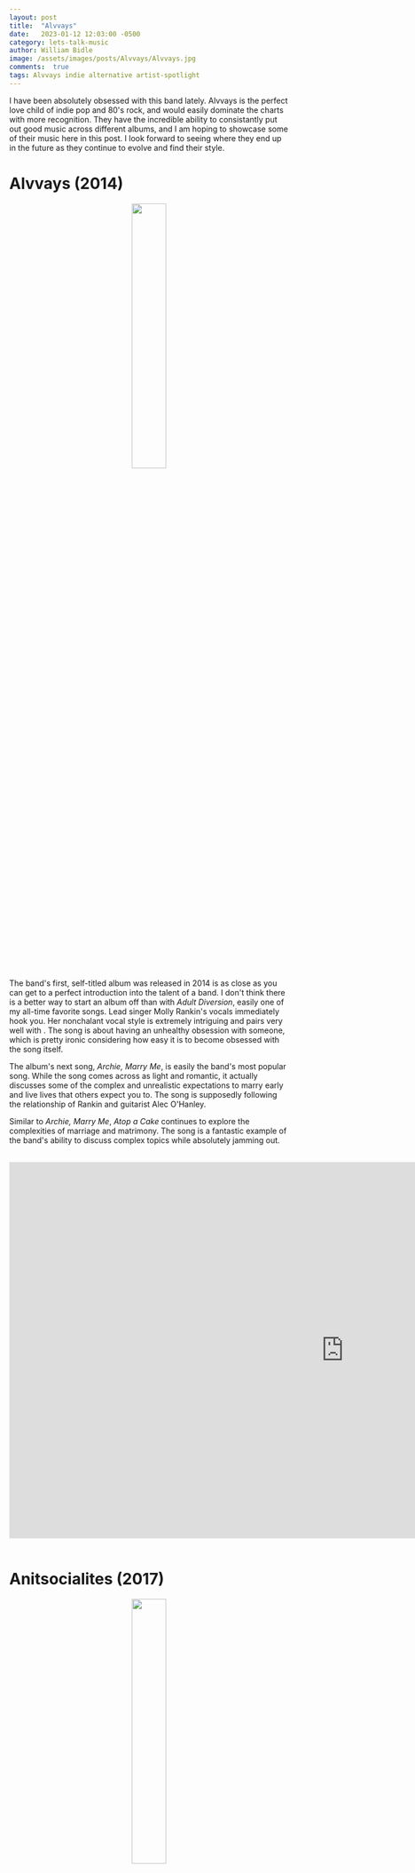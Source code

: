 ```yaml
---
layout: post
title:  "Alvvays"
date:   2023-01-12 12:03:00 -0500
category: lets-talk-music
author: William Bidle
image: /assets/images/posts/Alvvays/Alvvays.jpg
comments:  true
tags: Alvvays indie alternative artist-spotlight
---
```


I have been absolutely obsessed with this band lately. Alvvays is the perfect love child of indie pop and 80's rock, and would easily dominate the charts with more recognition. They have the incredible ability to consistantly put out good music across different albums, and I am hoping to showcase some of their music here in this post. I look forward to seeing where they end up in the future as they continue to evolve and find their style. 

#  **Alvvays (2014)**

<center><img src="/assets/images/posts/Alvvays/Alvvays Album.jpg" style="width:35%;height:35%;"></center>

<br>

The band's first, self-titled album was released in 2014 is as close as you can get to a perfect introduction into the talent of a band. I don't think there is a better way to start an album off than with _Adult Diversion_, easily one of my all-time favorite songs. Lead singer Molly Rankin's vocals immediately hook you. Her nonchalant vocal style is extremely intriguing and pairs very well with . The song is about having an unhealthy obsession with someone, which is pretty ironic considering how easy it is to become obsessed with the song itself. 

The album's next song, _Archie, Marry Me_, is easily the band's most popular song. While the song comes across as light and romantic, it actually discusses some of the complex and unrealistic expectations to marry early and live lives that others expect you to. The song is supposedly following the relationship of Rankin and guitarist Alec O'Hanley.

Similar to _Archie, Marry Me_, _Atop a Cake_ continues to explore the complexities of marriage and matrimony. The song is a fantastic example of the band's ability to discuss complex topics while absolutely jamming out.  

<br>

<center><iframe width="1206" height="678" src="https://www.youtube.com/embed/rZHPCcFmEjc" title="Alvvays - Adult Diversion (Official Video)" frameborder="0" allow="accelerometer; autoplay; clipboard-write; encrypted-media; gyroscope; picture-in-picture; web-share" allowfullscreen></iframe></center>

<br>

# **Anitsocialites (2017)**

<center><img src="/assets/images/posts/Alvvays/Antisocialites Album.png" style="width:35%;height:35%;"></center>

<br>

It's always a difficult task to follow up such a strong first album, and many times artists can easily fall short of heavy expectations. While Antisocialites doesn't follow the exact formula as their previous album, the band certainly delivers on some extremely ... The opening tracks, _In Undertow_ and _Dreams Tonight_, don't bring as much energy as , but it is clear from the beginning that the band is trying a new style. 

However the mood immediate changes with their next track, _Plimsoll Punks_, and they pick right back up where they left off on the previous album. 

Some of my other favorites off of the album are _Lollipop_, _Your Type_, and _Hey_. 

<br>

<center><iframe width="1206" height="678" src="https://www.youtube.com/embed/kkoOvLYr0Pk" title="Alvvays - Plimsoll Punks (Live on KEXP)" frameborder="0" allow="accelerometer; autoplay; clipboard-write; encrypted-media; gyroscope; picture-in-picture; web-share" allowfullscreen></iframe></center>


<br>


# **Blue Rev (2022)**

<center><img src="/assets/images/posts/Alvvays/Blue Rev Album.png" style="width:35%;height:35%;"></center>

<br>

5 years is a long time to wait for new music from your favorite band, but with Alvvays, it is always worth the wait (pun most definitely intended). 

Alvvays is really tapping into their Smith's influences in this album with absolute masterpieces such as _After the Earthquake_ and _Pressed_. Jangly guitars and etherial vocals 

<center><iframe width="1206" height="678" src="https://www.youtube.com/embed/9oRXj7P_rEs" title="Alvvays: Belinda Says | The Tonight Show Starring Jimmy Fallon" frameborder="0" allow="accelerometer; autoplay; clipboard-write; encrypted-media; gyroscope; picture-in-picture; web-share" allowfullscreen></iframe></center>
